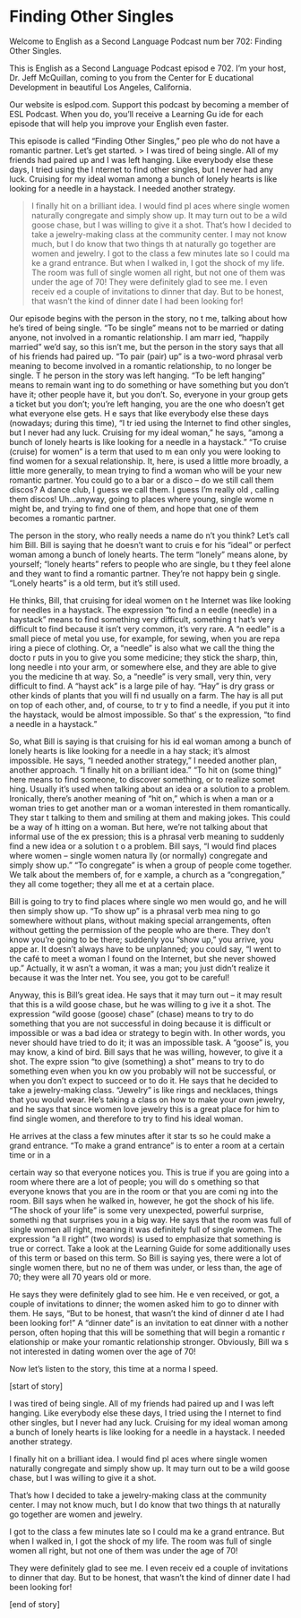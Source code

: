 # Finding Other Singles

Welcome to English as a Second Language Podcast num ber 702: Finding Other Singles.

This is English as a Second Language Podcast episod e 702.  I’m your host, Dr. Jeff McQuillan, coming to you from the Center for E ducational Development in beautiful Los Angeles, California.

Our website is eslpod.com.  Support this podcast by  becoming a member of ESL Podcast.  When you do, you’ll receive a Learning Gu ide for each episode that will help you improve your English even faster.

This episode is called “Finding Other Singles,” peo ple who do not have a romantic partner.  Let’s get started. > I was tired of being single.  All of my friends had  paired up and I was left hanging. Like everybody else these days, I tried using the I nternet to find other singles, but I never had any luck.  Cruising for my ideal woman among a bunch of lonely hearts is like looking for a needle in a haystack.  I needed another strategy.
> I finally hit on a brilliant idea.  I would find pl aces where single women naturally congregate and simply show up.  It may turn out to be a wild goose chase, but I was willing to give it a shot.
> That’s how I decided to take a jewelry-making class  at the community center.  I may not know much, but I do know that two things th at naturally go together are women and jewelry.
> I got to the class a few minutes late so I could ma ke a grand entrance.  But when I walked in, I got the shock of my life.  The room was full of single women all right, but not one of them was under the age of 70!
> They were definitely glad to see me.  I even receiv ed a couple of invitations to dinner that day.  But to be honest, that wasn’t the  kind of dinner date I had been looking for!

Our episode begins with the person in the story, no t me, talking about how he’s tired of being single.  “To be single” means not to  be married or dating anyone, not involved in a romantic relationship.  I am marr ied, “happily married” we’d say, so this isn’t me, but the person in the story says that all of his friends had paired up.  “To pair (pair) up” is a two-word phrasal verb  meaning to become involved in a romantic relationship, to no longer be single.  T he person in the story was left hanging.  “To be left hanging” means to remain want ing to do something or have something but you don’t have it; other people have it, but you don’t.  So, everyone in your group gets a ticket but you don’t;  you’re left hanging, you are the one who doesn’t get what everyone else gets.  H e says that like everybody else these days (nowadays; during this time), “I tr ied using the Internet to find other singles, but I never had any luck.  Cruising for my ideal woman,” he says, “among a bunch of lonely hearts is like looking for  a needle in a haystack.”  “To cruise (cruise) for women” is a term that used to m ean only you were looking to find women for a sexual relationship.  It, here, is  used a little more broadly, a little more generally, to mean trying to find a woman who will be your new romantic partner.  You could go to a bar or a disco – do we still call them discos?  A dance club, I guess we call them.  I guess I’m really old , calling them discos! Uh…anyway, going to places where young, single wome n might be, and trying to find one of them, and hope that one of them becomes  a romantic partner.

The person in the story, who really needs a name do n’t you think?  Let’s call him Bill.  Bill is saying that he doesn’t want to cruis e for his “ideal” or perfect woman among a bunch of lonely hearts.  The term “lonely” means alone, by yourself; “lonely hearts” refers to people who are single, bu t they feel alone and they want to find a romantic partner.  They’re not happy bein g single.  “Lonely hearts” is a old term, but it’s still used.

He thinks, Bill, that cruising for ideal women on t he Internet was like looking for needles in a haystack.  The expression “to find a n eedle (needle) in a haystack” means to find something very difficult, something t hat’s very difficult to find because it isn’t very common, it’s very rare.  A “n eedle” is a small piece of metal you use, for example, for sewing, when you are repa iring a piece of clothing.  Or, a “needle” is also what we call the thing the docto r puts in you to give you some medicine; they stick the sharp, thin, long needle i nto your arm, or somewhere else, and they are able to give you the medicine th at way.  So, a “needle” is very small, very thin, very difficult to find.  A “hayst ack” is a large pile of hay.  “Hay” is dry grass or other kinds of plants that you will fi nd usually on a farm.  The hay is all put on top of each other, and, of course, to tr y to find a needle, if you put it into the haystack, would be almost impossible.  So that’ s the expression, “to find a needle in a haystack.”

So, what Bill is saying is that cruising for his id eal woman among a bunch of lonely hearts is like looking for a needle in a hay stack; it’s almost impossible.  He says, “I needed another strategy,” I needed another  plan, another approach.  “I finally hit on a brilliant idea.”  “To hit on (some thing)” here means to find someone, to discover something, or to realize somet hing.  Usually it’s used when talking about an idea or a solution to a problem.  Ironically, there’s another meaning of “hit on,” which is when a man or a woman  tries to get another man or a woman interested in them romantically.  They star t talking to them and smiling at them and making jokes.  This could be a way of h itting on a woman.  But here, we’re not talking about that informal use of the ex pression; this is a phrasal verb meaning to suddenly find a new idea or a solution t o a problem.  Bill says, “I would find places where women – single women natura lly (or normally) congregate and simply show up.”  “To congregate” is  when a group of people come together.  We talk about the members of, for e xample, a church as a “congregation,” they all come together; they all me et at a certain place.

Bill is going to try to find places where single wo men would go, and he will then simply show up.  “To show up” is a phrasal verb mea ning to go somewhere without plans, without making special arrangements,  often without getting the permission of the people who are there.  They don’t  know you’re going to be there; suddenly you “show up,” you arrive, you appe ar.  It doesn’t always have to be unplanned; you could say, “I went to the café to  meet a woman I found on the Internet, but she never showed up.”  Actually, it w asn’t a woman, it was a man; you just didn’t realize it because it was the Inter net.  You see, you got to be careful!

Anyway, this is Bill’s great idea.  He says that it  may turn out – it may result that this is a wild goose chase, but he was willing to g ive it a shot.  The expression “wild goose (goose) chase” (chase) means to try to do something that you are not successful in doing because it is difficult or impossible or was a bad idea or strategy to begin with.  In other words, you never should have tried to do it; it was an impossible task.  A “goose” is, you may know, a kind of bird.  Bill says that he was willing, however, to give it a shot.  The expre ssion “to give (something) a shot” means to try to do something even when you kn ow you probably will not be successful, or when you don’t expect to succeed or to do it.  He says that he decided to take a jewelry-making class.  “Jewelry” is like rings and necklaces, things that you would wear.  He’s taking a class on  how to make your own jewelry, and he says that since women love jewelry this is a great place for him to find single women, and therefore to try to find his  ideal woman.

He arrives at the class a few minutes after it star ts so he could make a grand entrance.  “To make a grand entrance” is to enter a  room at a certain time or in a

certain way so that everyone notices you.  This is true if you are going into a room where there are a lot of people; you will do s omething so that everyone knows that you are in the room or that you are comi ng into the room.  Bill says when he walked in, however, he got the shock of his  life.  “The shock of your life” is some very unexpected, powerful surprise, somethi ng that surprises you in a big way.  He says that the room was full of single women all right, meaning it was definitely full of single women.  The expression “a ll right” (two words) is used to emphasize that something is true or correct.  Take a look at the Learning Guide for some additionally uses of this term or based on  this term.  So Bill is saying yes, there were a lot of single women there, but no ne of them was under, or less than, the age of 70; they were all 70 years old or more.

He says they were definitely glad to see him.  He e ven received, or got, a couple of invitations to dinner; the women asked him to go  to dinner with them.  He says, “But to be honest, that wasn’t the kind of dinner d ate I had been looking for!”  A “dinner date” is an invitation to eat dinner with a nother person, often hoping that this will be something that will begin a romantic r elationship or make your romantic relationship stronger.  Obviously, Bill wa s not interested in dating women over the age of 70!

Now let’s listen to the story, this time at a norma l speed.

[start of story]

I was tired of being single.  All of my friends had  paired up and I was left hanging. Like everybody else these days, I tried using the I nternet to find other singles, but I never had any luck.  Cruising for my ideal woman among a bunch of lonely hearts is like looking for a needle in a haystack.  I needed another strategy.

I finally hit on a brilliant idea.  I would find pl aces where single women naturally congregate and simply show up.  It may turn out to be a wild goose chase, but I was willing to give it a shot.

That’s how I decided to take a jewelry-making class  at the community center.  I may not know much, but I do know that two things th at naturally go together are women and jewelry.

I got to the class a few minutes late so I could ma ke a grand entrance.  But when I walked in, I got the shock of my life.  The room was full of single women all right, but not one of them was under the age of 70!

They were definitely glad to see me.  I even receiv ed a couple of invitations to dinner that day.  But to be honest, that wasn’t the  kind of dinner date I had been looking for!

[end of story]







